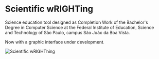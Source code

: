 # Scientific wRIGHTing

Science education tool designed as Completion Work of the Bachelor's Degree in Computer Science at the Federal Institute of Education, Science and Technology of São Paulo, campus São João da Boa Vista.

Now with a graphic interface under development.

![Scientific wRIGHThing](Other_files/LogotipoScientificWrighting.png)
